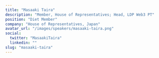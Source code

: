 ```yaml
---
title: "Masaaki Taira"
description: "Member, House of Representatives; Head, LDP Web3 PT"
position: "Diet Member"
company: "House of Representatives, Japan"
avatar_url: "/images/speakers/masaaki-taira.png"
social:
  twitter: "MasaakiTaira"
  linkedin: ""
slug: "masaaki-taira"
---
```

